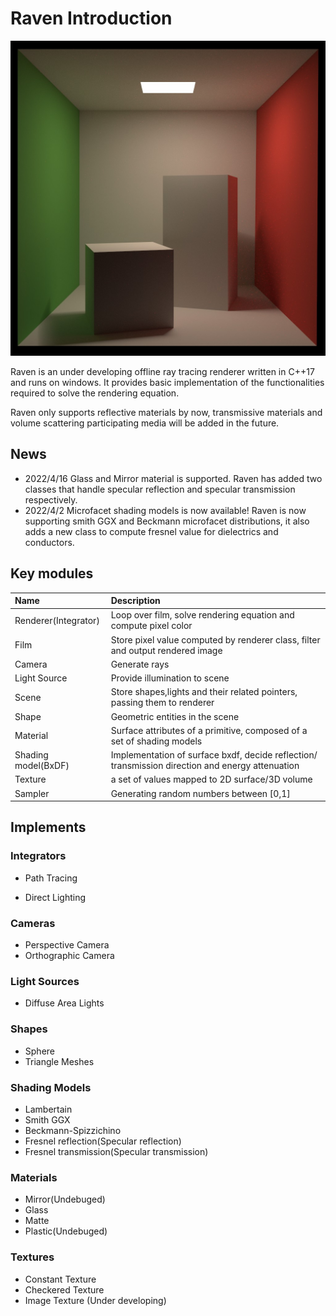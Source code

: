 # Raven Introduction

![image](https://github.com/FrenchFries-With-Pepper/Raven/blob/main/results/cornellbox/cornellbox_path_tracing.jpg)

Raven is an under developing offline ray tracing renderer written in C++17 and runs on windows. It provides basic implementation of the functionalities required to solve the rendering equation. 

Raven only supports reflective materials by now, transmissive materials and volume scattering participating media will be  added in the future. 

## News

- 2022/4/16 Glass and Mirror material is  supported.  Raven has added two classes that handle specular reflection and specular transmission respectively.
- 2022/4/2	Microfacet shading models is now available! Raven is now supporting  smith GGX and Beckmann microfacet distributions, it also adds a new class to compute fresnel value for dielectrics and conductors.  																																					

## Key modules

| Name                 | Description                                                  |
| :------------------- | :----------------------------------------------------------- |
| Renderer(Integrator) | Loop over film, solve rendering equation and compute pixel color |
| Film                 | Store pixel value computed by renderer class, filter and output rendered image |
| Camera               | Generate rays                                                |
| Light Source         | Provide illumination to scene                                |
| Scene                | Store shapes,lights and their related pointers, passing them to renderer |
| Shape                | Geometric entities in the scene                              |
| Material             | Surface attributes of a primitive, composed of a set of shading models |
| Shading model(BxDF)  | Implementation of surface bxdf, decide reflection/ transmission direction and energy attenuation |
| Texture              | a set of values mapped to 2D surface/3D volume               |
| Sampler              | Generating random numbers between [0,1]                      |



## Implements 

### Integrators

- Path Tracing

- Direct Lighting

### Cameras

- Perspective Camera
- Orthographic Camera

### Light Sources

- Diffuse Area Lights

### Shapes

- Sphere
- Triangle Meshes

### Shading Models

- Lambertain
- Smith GGX
- Beckmann-Spizzichino
- Fresnel reflection(Specular reflection)
- Fresnel transmission(Specular transmission)

### Materials

- Mirror(Undebuged)
- Glass 
- Matte
- Plastic(Undebuged)

### Textures

- Constant Texture
- Checkered Texture
- Image Texture (Under developing)

